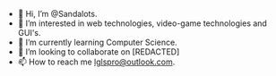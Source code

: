 - 👋 Hi, I’m @Sandalots.
- 👀 I’m interested in web technologies, video-game technologies and GUI's. 
- 🌱 I’m currently learning Computer Science.
- 💞️ I’m looking to collaborate on [REDACTED]
- 📫 How to reach me lglspro@outlook.com.

<!---
Sandalots/Sandalots is a ✨ special ✨ repository because its `README.md` (this file) appears on your GitHub profile.
You can click the Preview link to take a look at your changes.
--->
